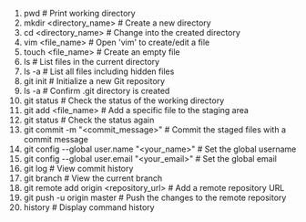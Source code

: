 1.  pwd                             # Print working directory
2.  mkdir <directory_name>          # Create a new directory
3.  cd <directory_name>             # Change into the created directory
4.  vim <file_name>                 # Open 'vim' to create/edit a file
5.  touch <file_name>               # Create an empty file
6.  ls                              # List files in the current directory
7.  ls -a                           # List all files including hidden files
8.  git init                        # Initialize a new Git repository
9.  ls -a                           # Confirm .git directory is created
10. git status                      # Check the status of the working directory
11. git add <file_name>             # Add a specific file to the staging area
12. git status                      # Check the status again
13. git commit -m "<commit_message>"  # Commit the staged files with a commit message
14. git config --global user.name "<your_name>" # Set the global username
15. git config --global user.email "<your_email>" # Set the global email
16. git log                         # View commit history
17. git branch                      # View the current branch
18. git remote add origin <repository_url>  # Add a remote repository URL
19. git push -u origin master        # Push the changes to the remote repository
20. history                         # Display command history

